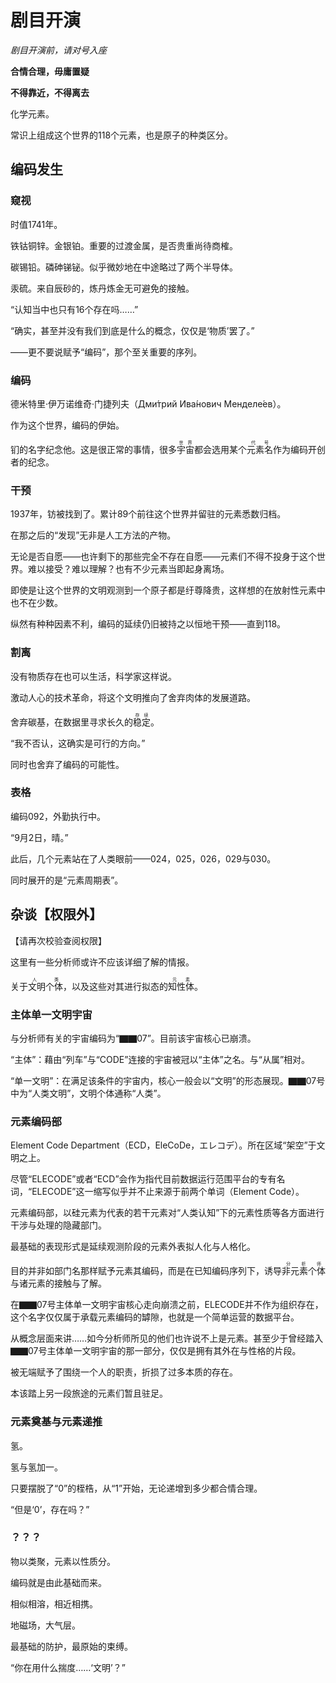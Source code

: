# 剧目开演

*剧目开演前，请对号入座*

**合情合理，毋庸置疑**

**不得靠近，不得离去**

化学元素。

常识上组成这个世界的118个元素，也是原子的种类区分。

## 编码发生

### 窥视

时值1741年。

铁钴铜锌。金银铂。重要的过渡金属，是否贵重尚待商榷。

碳锡铅。磷砷锑铋。似乎微妙地在中途略过了两个半导体。

汞硫。来自辰砂的，炼丹炼金无可避免的接触。

<span class="c050">“认知当中也只有16个存在吗……”</span>

<span class="c026">“确实，甚至并没有我们到底是什么的概念，仅仅是‘物质’罢了。”</span>

——更不要说赋予“编码”，那个至关重要的序列。

### 编码

德米特里·伊万诺维奇·门捷列夫（Дми́трий Ива́нович Менделе́ев）。

作为这个世界，编码的伊始。

钔的名字纪念他。这是很正常的事情，很多<ruby>宇宙<rt>世界</rt></ruby>都会选用某个<ruby>元素名<rt>代号</rt></ruby>作为编码开创者的纪念。

### 干预

1937年，钫被找到了。累计89个前往这个世界并留驻的元素悉数归档。

在那之后的“发现”无非是人工方法的产物。

无论是否自愿——也许剩下的那些完全不存在自愿——元素们不得不投身于这个世界。难以接受？难以理解？也有不少元素当即起身离场。

即使是让这个世界的文明观测到一个原子都是纡尊降贵，这样想的在放射性元素中也不在少数。

纵然有种种因素不利，编码的延续仍旧被持之以恒地干预——直到118。

### 割离

没有物质存在也可以生活，科学家这样说。

激动人心的技术革命，将这个文明推向了舍弃肉体的发展道路。

舍弃碳基，在数据里寻求长久的<ruby>稳定<rt>存续</rt></ruby>。

<span class="c014">“我不否认，这确实是可行的方向。”</span>

同时也舍弃了编码的可能性。

### 表格

编码092，外勤执行中。

<span class="c092">“9月2日，晴。”</span>

此后，几个元素站在了人类眼前——024，025，026，029与030。

同时展开的是“元素周期表”。

## 杂谈【权限外】

【请再次校验查阅权限】

这里有一些分析师或许不应该详细了解的情报。

关于<ruby>文明个体<rt>人类</rt></ruby>，以及这些对其进行拟态的<ruby>知性体<rt>元素</rt></ruby>。

### 主体单一文明宇宙

与分析师有关的宇宙编码为“▇▇07”。目前该宇宙核心已崩溃。

“主体”：藉由“列车”与“CODE”连接的宇宙被冠以“主体”之名。与“从属”相对。

“单一文明”：在满足该条件的宇宙内，核心一般会以“文明”的形态展现。▇▇07号中为“人类文明”，文明个体通称“人类”。

### 元素编码部

Element Code Department（ECD，EleCoDe，エレコデ）。所在区域“架空”于文明之上。

尽管“ELECODE”或者“ECD”会作为指代目前数据运行范围平台的专有名词，“ELECODE”这一缩写似乎并不止来源于前两个单词（Element Code）。

元素编码部，以硅元素为代表的若干元素对“人类认知”下的元素性质等各方面进行干涉与处理的隐藏部门。

最基础的表现形式是延续观测阶段的元素外表拟人化与人格化。

目的并非如部门名那样赋予元素其编码，而是在已知编码序列下，诱导<ruby>非元素个体<rt>分析师</rt></ruby>与诸元素的接触与了解。

在▇▇07号主体单一文明宇宙核心走向崩溃之前，ELECODE并不作为组织存在，这个名字仅仅属于承载元素编码的罅隙，也就是一个简单运营的数据平台。

从概念层面来讲……如今分析师所见的他们也许说不上是元素。甚至少于曾经踏入▇▇07号主体单一文明宇宙的那一部分，仅仅是拥有其外在与性格的片段。

被无端赋予了围绕一个人的职责，折损了过多本质的存在。

本该踏上另一段旅途的元素们暂且驻足。

### 元素奠基与元素递推

氢。

氢与氢加一。

只要摆脱了“0”的桎梏，从“1”开始，无论递增到多少都合情合理。

<span class="c002">“但是‘0’，存在吗？”</span>

### ？？？

物以类聚，元素以性质分。

编码就是由此基础而来。

相似相溶，相近相携。

地磁场，大气层。

最基础的防护，最原始的束缚。

<span class="c008">“你在用什么揣度……‘文明’？”</span>
